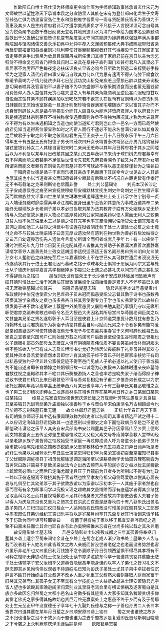 <!-- { "loadSidebar": true } -->
　　惟欧阳氏自愽士髙仕汉为经师率更令询仕唐为字师叅知政事修承旨玄仕宋元为文师故世以望姓称天下承旨本袁之分宜防里人其族在宋有为登仕郎曰化龙生子文寿至孙弘仁俱为防里富室弘仁生永和监税唯字吾贯号一斋与贤配萧氏皆乐为善惧为不善惠及其乡人是生府君府君讳习字遵学美资质负才不凡接于人言貎详温可念自号其室为悦斋聚书至数千巻日阅览无怠名其地景迹山水为清门十咏绘为图求名公卿题颂盈帙出干父蛊酬公家役皆识机变有条度袁太守闻其能辟为掾辞弗获强就年满从事都察院因与馆阁诸儒交善永乐初呉中允仲平荐入文渊阁预纂修大典书成赐冠带归省亲再赴吏部擢富阳县丞至则兴除利弊使奸墨蹙额郁抑者舒其气得疾没于任其寮属吏氓皆走哭尽哀争出赀帛为敛具且谋固丹戒所任隶归其榇于家府君前在京日以亲为念乞归侍不得命复乞归省乃得命其归时二亲具在羣孙子森列阖门欢甚府君凡入其里必下乘居家不为厉声严色每夜定必扶床话良乆早省必询今日所欲为预造二亲椁甓必手操犊为之泥家人请代府君曰事父母当自致其力何以代为思有逺离不得乆侍膝下候食饮寒暖节莫竭为子情乃徒跣步拜七日至武功灵山祈免亲疾恙且愿损已龄以益亲寿词极恳切闻者嗟异及官富阳不以妻子随不为华衣盛御不与寮采鬬酒食而没也箧无蓄钱留帛费皆仰人办人益信其无贪心嗟夫世之人有与其亲角能商利至逆色甚而服轻饱甘以自悦而冻馁其亲不顾其疾痛加以恐喝怒詈若不欲其乆在世茍有官则恃以为贾货利具日肆攘刻无厌始也室磬悬一旦遂计则聚珍物竒器满家宅壤随欲广求以富其子孙而不虑身冒刑辟敛人怨是葢与鸮獍奚分而其人顾自以为能岂非皆府君罪人乎以府君为行若是使遇郭林宗则茅容不得独称孝使遇黄霸则许丞不得独为廉况其才称为大夫尊官卒不得为有以生未遇相知之当道也向使当道知府君则岂止丞一邑名一方而已哉然使府君见知当道得髙位蒙显称如时之巧宦人而行不逮必不能永名誉满公论以如其身没之后故君子宁取之此不取之彼焉府君生元至正庚子三月十八日殁永乐甲午三月六日得年五十有五配王氏有妇德子男长曰茂次曰升女长壻曽泰次壻彭正孙男九铭钧钲铎镛铉鉴银钊孙女二人其榇自富阳来时二亲尚无恙命以其年月日葬府君于其乡之同睦后以为不利复以某年月日改塟其里之某山又五年茂以书来请于球曰树先府君墓幸有石不得亲而能文者铭惧不足信后世惟令先君知先府君素深令子钺又为先府君孙女壻所谓亲而能文者赖有君则铭先府君墓非君不可球故不得以愚无能辞谨状为之铭铭曰
　　于昭府君世德是循子于家而乐极其亲丞于邑而惠下其民幸今之世见古之人其蓄也厚其施也小以当道者甚众而知德者甚少赖其有后殁以不朽况自古廉吏皆有传孝行无不书茍载笔之克采则斯铭也信而非誉
　　处士刘公墓碣铭
　　刘氏本汉长沙定王子安成思侯苍之裔至宋宣抚使穆始居安福默林宣抚生刺史仲竒刺史三世生赠评事英而默林族益大评事四世生某某生琳琳生辉逺辉逺生处士处士讳孚字伯宇别号一贞为人端谨务黜时靡崇儒素早涉江湖晚置身田里所至皆如其意所为事咸近道其奉二亲始终无越理故乡长老训子弟以孝必曰当取刘某为法其教育子姓有方处姻族乡党无矫情与人交必信故乡里评人物必曰慈厚莫如刘公家常居美药以便人需而无利入之较粟贷贫人恒不急其偿里木工以是德之俟其完宇也率其羣情佣以偿所贷处士谓其知报与其佣之直如他工人益仰之洪武中有讼连在狱者阴迁咎于处士人谓处士必反之处士竟付之命不与较处士晚语诸子曰吾无厚业遗汝然有遗利在物世称为善必有后汝姑待之又曰吾自幼谨畏恐伤先人遗体今且耄矣所谓全而归者或庶几乎年七十有一以疾终于寝时洪熈元年九月廿七日娶王氏克配其德人皆推其为贤助子长嘉谟次嘉善次嘉静嘉谟嗜学善导人嘉善先处士殁女适胡适李适倪适髙适王皆名阅孙男曰贤曰明曰允曰某孙女七人塟祔邑之麻塘先茔后三年嘉谟惧处士不在世已乆其可教世遗后者浸没泯无传遂请状其行于进士王君让因丐墓碣之铭于球球与处士俱胄于思侯为同宗又尝与处士从子德庆州训导嘉言共学相继捧乡书每过处士遇之必甚礼夫以同宗而遇之甚礼故不得辞而为之铭曰
　　邈哉刘氏世有显荣王于长沙侯于安成默林徙居罔坠厥声有硕其德时惟处士仁洽于家惠沾其里敦薄廉顽化成自始惟善是累无人不怀塟虽已乆德报无涯勒铭墓碣以俟其来
　　易隐君愚叟墓志铭
　　隐君讳鉴字本诚号愚叟贵州布政使时中伯兄也使君少为邑庠弟子员未冠而孤愚叟绍父志督其勤于诗书也虽数弗厌赍其游学亲师友之费也虽多弗吝自任其劳使得专力于学也虽乆弗衰使君以故益自愤发勇于进不数年遂第进士荐歴中外美官愚叟又屡贻书勉其勤乃事慎乃守以无隳所职使君亦克祗奉弗敢违卒収令名至大授邑大夫因名其所居堂曰华蕚国老词臣美之以文甚盛其兄弟之贤名遂彰彰于人耳目至是使君上计京师道哭愚叟讣数月犹有悲色乃持翰林孔目龙君执毅所为状诣予请铭其塟葢自角弓赋而兄弟之不令者多矣有能笃爱懿亲如愚叟固不可使其德善冺焉无传况予与使君尝共事春官于义何可辞也维易氏世家袁之宜春至兴国司户仁则始徙万载之坞溪司户后数世至俊俊生谷珍隐君之曽祖也父子谦赠礼部员外郎母龙氏赠宜人俱有阴德隐君伟仪质不妄言笑虽尚俭朴而冠服未尝不整饰始入学已有成人志及长博涉书史尤好为诗居父丧戚胜于礼养母甚得其欢心爱其仲弟本吾若爱使君然本吾即世训育其幼孤子经不啻已子时邑宦家率挟势干有司以私愚叟独约子侄非赴公家役足迹不得至邑门见族人子弟必道以礼义使归于善或孤贫不能自遂者即长育婚嫁之处姻邻旧故一以诚悫为心执毅未入翰林时遭亲丧庐墓隐君数往视之退輙称其孝不絶口其乐奬掖游扬人之善也率若是晩失冡子缙而得庶子绅尝致书使君曰精力比来日衰甚恐不得与吾弟复相见有子甫二岁惟吾弟长成之以为宗祀托足矣明年竟以疾卒葢正统辛酉八月某日也享年六十有三娶辛氏某县丞敬惟之女也子男二长即缙次即绅女二龙遂章林洪其壻也其葬在某年月日葬之乡曰某里曰某原曰某铭曰
　　维易之先家宜阳世德世累庆源长徙之万载奕叶芳笃生愚叟才且良韫其至美韬其光训育弱弟升庙廊独以德善称于乡与晋伯华宋伯康清名万古相颉颃今也已矣德不忘刻铭墓石垂无疆
　　故文林郎舒君墓志铭
　　正统七年春正月天下羣有司朝集京师诏于其中选有廉闻理效称为御史者以名闻司其事者精选严试之得十二人以应诏定海知县舒君恺政其一也逮歴刑以授御史之命下而恺政病且卒是岂不足悲耶恺政讳谟饶之乐平人其先自宋兵部尚书安公赐塟其邑子孙因家焉传至乡贡士德彰而文物甚盛贡士五传至弥坚生载容恺政之大父也父素文号朴庵博学善教人尝举明经以亲老辞乡族子弟皆师之恺政始受书家庭一再过即成诵人呼为竒童长补邑弟子员朴庵甫数以绍熈先绪勉之恺政亦鋭欲承父志掌教林伯予先生每嘉之曰异日驰声场屋者必舒生也果以礼经登永乐辛丑进士第蒙恩得归积学为亲荣宣德初召至京擢知杞县事丁父忧服除调旌德县丁祖母忧服除遂调定海所至以课耕桑新学舍恤孤穷理寃剔蠧为首务常曰政非简易不足致民亲故法令之出悉去烦苛从平恕民亦安之每以忧去民輙欲上疏留焉必固止之而后已定海尤鄙逺且压于兵镇前为县者多为所制以不得有为恺政一处以正彼遂服焉不敢挠其施于官者然也性至孝友侍祖父母侧笃爱敬以悦其心居丧哀与礼俱至仁其幼弟厚于其子欲敦族谊以为家谱以示初本于一人其施于家者然也自家而官茍有余力即事问学以究极义理之趣故其文虽博赡而深有底藴学者得其余绪犹足取高科为名士而其自视常歉若不足其积诸身者又然也故其中御史选也大夫君子皆以得人为庆及其没也又重为之惜其生在洪武乙亥至是歴春秋四十有八娶朱氏出邑名族子男四人曰杞曰回曰仪曰栓女一人适同邑程氏恺政没时惟弟训在侧其故人工部郎中周君既佐其弟训经纪其丧归乐平将以是岁某月祔塟其先茔复状其行授训来请予铭予于恺政为同年讵可辞耶铭曰
　　有蓄于躬有施于家以移于民宜安弗哗风纪之选孰不曰嘉未任而亡其命也耶自古有此亦奚惋嗟惟未忘者在世尚多铭以载之其永弗磨
　　故安隐彭处士墓志铭
　　吾邑安隐彭处士以疾殁成都之三年其孤善将奉柩归塟其乡砻上适余至蜀来谒铭余昔在乡处士在蜀念老成人渐少致书处士歴举乡人齿与若而没者若干人姓名曰此皆尊文之故人亲戚而皆没世者老促之也老而没者势然也客外虽乐非老所也又曰虽日利万钱独不念令妻顺子孙日引领西望惧不得尽其孝将有不可释之憾耶无非欲动处士使急归处士读书亦涕泣欲东今卒于蜀遭其丧铭其塟能无悲乎处士讳辅字子安父汝楫季父道英皆隐居髙年能身谦约以率人子弟化之皆习礼文不肆恣即其乡见恂恂伟仪观者不待道姓名已知为彭氏子弟处士尤其子弟中卓拔者性沉静言不踰其行始终由其父叔道不改乡人重之犹重其父叔然未尝刻暴取人财而家富于旧哭其兄弟而仁其孤子女无不至宾有文学技能之士乆益恭故胡进士理安萧隐君光宇皆人望也多馆糓其家晩逰闽浙归营别业其里将老焉会里有横讼惧祸及遂客蜀自是其族亦多故因忘归然蜀之大都小邑名山穷徼多有其迹贵人大家多知其名稗贩贫氓多仰其贷老佛氏之家多得其施故始也赀巨万终无赢槖处士之惠虽不终于乡而有及于蜀耶处士生元至正甲午没宣德壬子享年七十九娶刘氏德与之称一子善也孙男二人长曰本蚤世次曰道其塟在某年月日塟之乡曰顺安原曰砻上铭曰
　　蜀之来也谁使之故乡之不归也谁絷之没不于故乡而于蜀也谁为之去乎蜀故乡是复爰即丘首兮斯瞑目嗟砻之下兮砻之上永利厥塟庆泽未涯后嗣是仰
　　欧阳钲墓志铭
